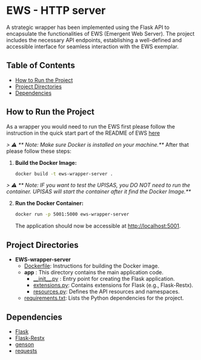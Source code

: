 # EWS - HTTP server

A strategic wrapper has been implemented using the Flask API to encapsulate the functionalities of EWS (Emergent Web Server). The project includes the necessary API endpoints, establishing a well-defined and accessible interface for seamless interaction with the EWS exemplar.

## Table of Contents
- [How to Run the Project](#how-to-run-the-project)
- [Project Directories](#project-directories)
- [Dependencies](#dependencies)

## How to Run the Project

As a wrapper you would need to run the EWS first please follow the instruction in the quick start part of the README of EWS [here](https://github.com/robertovrf/emergent_web_server#quick-start)

_> :warning: ** Note: Make sure Docker is installed on your machine.**_
After that please follow these steps:

1. **Build the Docker Image:**
    ```bash
    docker build -t ews-wrapper-server .
    ```
 _> :warning: ** Note: IF you want to test the UPISAS, you DO NOT need to run the container. UPISAS will start the container after it find the Docker Image.**_
 
2. **Run the Docker Container:**
    ```bash
    docker run -p 5001:5000 ews-wrapper-server
    ```

   The application should now be accessible at [http://localhost:5001](http://localhost:5001).


## Project Directories

- __EWS\-wrapper\-server__
   - [Dockerfile](Dockerfile): Instructions for building the Docker image.
   - __app__ : This directory contains the main application code.
     - [\_\_init\_\_.py](app/__init__.py) : Entry point for creating the Flask application.
     - [extensions.py](app/extensions.py): Contains extensions for Flask (e.g., Flask-Restx).
     - [resources.py](app/resources.py): Defines the API resources and namespaces.
   - [requirements.txt](requirements.txt): Lists the Python dependencies for the project.

## Dependencies

- [Flask](https://flask.palletsprojects.com/en/3.0.x/)
- [Flask-Restx](https://flask-restx.readthedocs.io/en/latest/)
- [genson](https://pypi.org/project/genson/)
- [requests](https://pypi.org/project/requests/)

